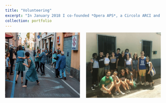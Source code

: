 ```yaml
---
title: "Volunteering"
excerpt: "In January 2018 I co-founded *Opera APS*, a Circolo ARCI and cultural center that uses dance and art therapy to support individuals facing psychological challenges. Through creative expression, we provide a space for people to engage with the arts as a means of therapy and personal growth. The same year, I joined *Libera. Associazioni, Nomi e Numeri contro le Mafie* as a volunteer. Libera is a nationally recognised association working on raising awareness about Mafia infiltrations and the threats posed by organized crime in Italy. I also volunteered and took part in projects to restore Mafia-confiscated properties in the South of Italy."
collection: portfolio
---
```


<!-- Images side by side -->
<div style="display: flex; justify-content: center; text-align: center; gap: 20px;">
    <img src="/images/photo1.png" alt="Image 1" style="width: 48%;"/>
    <img src="/images/photo2.png" alt="Image 2" style="width: 48%;"/>
</div>
